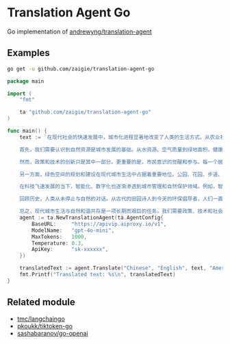 # Translation Agent Go

Go implementation of [andrewyng/translation-agent](https://github.com/andrewyng/translation-agent)

## Examples

```bash
go get -u github.com/zaigie/translation-agent-go
```

```go
package main

import (
	"fmt"

	ta "github.com/zaigie/translation-agent-go"
)

func main() {
	text := `在现代社会的快速发展中，城市化进程显著地改变了人类的生活方式。从农业社会向工业社会的转型，再到如今的信息化、数字化时代，人们的生活节奏愈加快速。然而，伴随着现代化的进步，也出现了城市化带来的各种问题。环境污染、交通拥堵、资源消耗加剧等问题日益成为城市管理者和居民所关注的重要话题。因此，如何在繁忙的城市生活中寻求与自然的和谐共存，成为了现代社会亟需解决的课题。

	首先，我们需要认识到自然资源是城市发展的基础。从水资源、空气质量到绿地面积，健康的自然环境对人类身心健康和经济持续发展都有着不可忽视的影响。然而，现代城市中常常存在着过度开发和环境破坏的问题。工厂排放的废气、汽车尾气和建筑工地的扬尘等，不断侵蚀着我们赖以生存的自然环境。为了缓解这一问题，许多城市开始推动环保政策，通过法律和技术手段限制污染排放。例如，许多国家引入了新能源汽车政策，鼓励市民使用更为环保的出行方式。与此同时，政府也投资于公共交通系统的建设，为居民提供更多样化的选择。

	然而，政策和技术的创新只是其中一部分。更重要的是，市民意识的觉醒和参与。每一个居住在城市中的人都与自然环境息息相关。我们可以通过自身的行动来改善城市环境，比如垃圾分类、减少塑料使用、节水节电等。每一项小小的努力汇聚起来，都将对环境的改善起到积极的作用。许多社区也通过环保教育活动和实践项目，帮助居民更好地理解与自然和谐共存的意义。这样的行动，不仅提升了居民的环保意识，也让人与自然的关系更加紧密。

	另一方面，绿色空间的规划和建设在现代城市生活中占据着重要地位。公园、花园、步道、绿道等城市绿地，不仅美化了环境，也为人们提供了休闲、锻炼和放松的场所。研究表明，接触自然可以有效缓解压力，提高人们的心理健康水平。因此，许多城市在规划时，都会保留一定的绿化区域，并努力将城市与自然相融合。城市里的“森林公园”、河流湿地保护区，甚至在办公大楼顶层的花园，这些都体现了城市设计师与政府在实现人与自然和谐共存方面的努力。

	在科技飞速发展的当下，智能化、数字化也逐渐渗透到城市管理和自然保护领域。例如，智能传感器可以实时监测空气质量、噪音污染等数据，帮助相关部门更有效地管理和改善城市环境。无人机与卫星影像技术也为自然资源的监测与保护提供了新的可能性。通过数据分析和科技手段，我们能够更准确地了解环境变化的趋势，从而制定更科学的管理策略。然而，我们也需要保持警惕，科技的过度依赖可能会忽视自然界本身的自主性与生态平衡。因此，我们应当在发展科技的同时，保持对自然的敬畏之心。

	回顾历史，人类从未停止与自然的对话。从古代的田园诗人到今天的环保倡导者，人们一直在寻找平衡现代化进程与自然保护的最佳方式。我们的祖先或许无法理解信息化时代的繁忙与复杂，但他们在自然中生活的智慧与经验，依然值得我们借鉴。或许，现代人需要更多地向自然学习，懂得如何在科技与自然之间找到平衡点，建立一种既高效又可持续的生活方式。

	总之，现代城市生活与自然和谐共存是一项长期而艰巨的任务。我们需要政策、技术和社会的共同努力，更需要每一个人承担起自己的责任。只有这样，我们才能创造一个更加宜居、绿色的未来，为子孙后代留下一个美丽、可持续的世界。`
	agent := ta.NewTranslationAgent(ta.AgentConfig{
		BaseURL:     "https://apivip.aiproxy.io/v1",
		ModelName:   "gpt-4o-mini",
		MaxTokens:   1000,
		Temperature: 0.3,
		ApiKey:      "sk-xxxxxx",
	})

	translatedText := agent.Translate("Chinese", "English", text, "America")
	fmt.Printf("Translated text: %s\n", translatedText)
}
```

## Related module

- [tmc/langchaingo](https://github.com/tmc/langchaingo)
- [pkoukk/tiktoken-go](https://github.com/pkoukk/tiktoken-go)
- [sashabaranov/go-openai](https://github.com/sashabaranov/go-openai)
